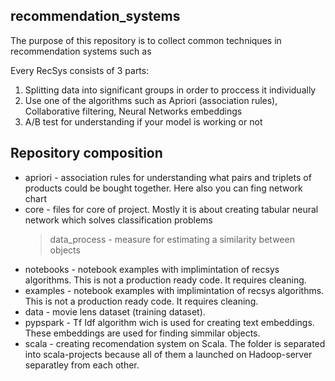 ## recommendation_systems
 The purpose of this repository is to collect common techniques in recommendation systems such as 

 Every RecSys consists of 3 parts:
 1. Splitting data into significant groups in order to proccess it individually
 2. Use one of the algorithms such as Apriori (association rules), Collaborative filtering, Neural Networks embeddings
 3. A/B test for understanding if your model is working or not

## Repository composition
 * apriori - association rules for understanding what pairs and triplets of products could be bought together. Here also you can fing network chart
 * core - files for core of project. Mostly it is about creating tabular neural network which solves classification problems
    > data_process - measure for estimating a similarity between objects
 * notebooks - notebook examples with implimintation of recsys algorithms. This is not a production ready code. It requires cleaning.
 * examples - notebook examples with implimintation of recsys algorithms. This is not a production ready code. It requires cleaning.
 * data - movie lens dataset (training dataset).
 * pypspark - Tf Idf algorithm wich is used for creating text embeddings. These embeddings are used for finding simmilar objects.
 * scala - creating recomendation system on Scala. The folder is separated into scala-projects because all of them a launched on Hadoop-server separatley from each other.